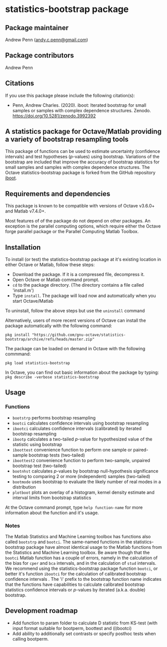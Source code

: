# statistics-bootstrap package

## Package maintainer
Andrew Penn (andy.c.penn@gmail.com)

## Package contributors
Andrew Penn

## Citations
If you use this package please include the following citation(s):

* Penn, Andrew Charles. (2020). iboot: Iterated bootstrap for small samples or samples with complex dependence structures. Zenodo. https://doi.org/10.5281/zenodo.3992392  

## A statistics package for Octave/Matlab providing a variety of bootstrap resampling tools

This package of functions can be used to estimate uncertainty (confidence intervals) and test hypotheses (*p*-values) using bootstrap. Variations of the bootstrap are included that improve the accuracy of bootstrap statistics for small samples and samples with complex dependence structures. The Octave statistics-bootstrap package is forked from the GitHub repository [iboot](https://github.com/acp29/iboot).

## Requirements and dependencies

This package is known to be compatible with versions of Octave v3.6.0+ and Matlab v7.4.0+. 

Most features of of the package do not depend on other packages. An exception is the parallel computing options, which require either the Octave forge parallel package or the Parallel Computing Matlab Toolbox.

## Installation
 
To install (or test) the statistics-bootstrap package at it's existing location in either Octave or Matlab, follow these steps: 
 
 * Download the package. If it is a compressed file, decompress it.
 * Open Octave or Matlab command prompt.
 * `cd` to the package directory. (The directory contains a file called 'install.m')
 * Type `install`. The package will load now and automatically when you start Octave/Matlab
 
 To uninstall, follow the above steps but use the `uninstall` command
 
 Alternatively, users of more recent versions of Octave can install the package automatically with the following command:
 
 `pkg install "https://github.com/gnu-octave/statistics-bootstrap/archive/refs/heads/master.zip"`
 
 The package can be loaded on demand in Octave with the following commmand:
 
 `pkg load statistics-bootstrap`
 
 In Octave, you can find out basic information about the package by typing: `pkg describe -verbose statistics-bootstrap`  

## Usage

### Functions

* `bootstrp` performs bootstrap resampling 
* `bootci` calculates confidence intervals using bootstrap resampling
* `ibootci` calculates confidence intervals (calibrated) by iterated bootstrap resampling 
* `ibootp` calculates a two-tailed *p*-value for hypothesized value of the statistic using bootstrap
* `iboottest` convenience function to perform one sample or paired-sample bootstrap tests (two-tailed)
* `iboottest2` convenience function to perform two-sample, unpaired bootstrap test (two-tailed)
* `bootnhst` calculates *p*-values by bootstrap null-hypothesis significance testing to comparing 2 or more (independent) samples (two-tailed) 
* `bootmode` uses bootstrap to evaluate the likely number of real modes in a distribution
* `plotboot` plots an overlay of a histogram, kernel density estimate and interval limits from bootstrap statistics

At the Octave command prompt, type `help function-name` for more information about the function and it's usage.

### Notes 

The Matlab Statistics and Machine Learning toolbox has functions also called `bootstrp` and `bootci`. The same-named functions in the statistics-bootstrap package have almost identical usage to the Matlab functions from the Statistics and Machine Learning toolbox. Be aware though that the `bootci` Matlab function has a couple of errors, namely in the calculation of the bias for `cper` and `bca` intervals, and in the calculation of `stud` intervals. We recommend using the statistics-bootstrap package function `bootci`, or better it's function `ibootci` for the calculation of calibrated bootstrap confidence intervals . The 'i' prefix to the bootstrap function name indicates that the functions have capabilities to calculate calibrated bootstrap statistics confidence intervals or *p*-values by iterated (a.k.a. double) bootstrap.

## Development roadmap

* Add function to param folder to calculate D statistic from KS-test (with input format suitable for bootperm, boottest and (i)bootci)  
* Add ability to additionally set contrasts or specify posthoc tests when calling bootperm. 
